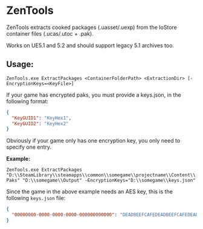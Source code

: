 # ZenTools

ZenTools extracts cooked packages (.uasset/.uexp) from the IoStore container files (.ucas/.utoc + .pak).

Works on UE5.1 and 5.2 and should support legacy 5.1 archives too.

## Usage:

`ZenTools.exe ExtractPackages <ContainerFolderPath> <ExtractionDir> [-EncryptionKeys=<KeyFile>]`

If your game has encrypted paks, you must provide a keys.json, in the following format:

```json
{
  "KeyGUID1": "KeyHex1",
  "KeyGUID2": "KeyHex2"
}
```

Obviously if your game only has one encryption key, you only need to specify one entry.

**Example:**

`ZenTools.exe ExtractPackages "D:\\SteamLibrary\\steamapps\\common\\somegame\\projectname\\Content\\Paks" "D:\\somegame\\Output" -EncryptionKeys="D:\\somegame\\keys.json"`

Since the game in the above example needs an AES key, this is the following `keys.json` file:

```json
{
  "00000000-0000-0000-0000-000000000000": "DEADBEEFCAFEDEADBEEFCAFEDEADBEEFCAFEDEADBEEFCAFEDEADBEEFCAFEDEAD"
}
```
